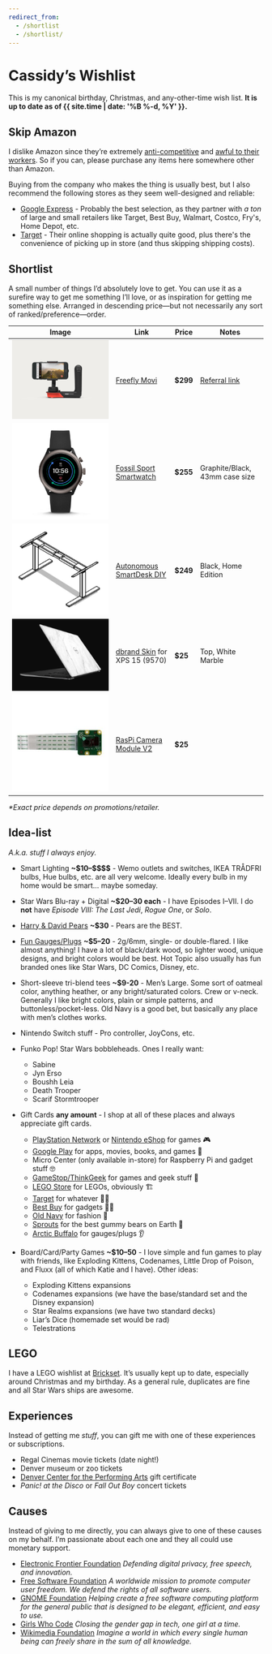 ```yaml
---
redirect_from:
  - /shortlist
  - /shortlist/
---
```

# Cassidy’s Wishlist

This is my canonical birthday, Christmas, and any-other-time wish list. **It is
up to date as of {{ site.time | date: '%B %-d, %Y' }}.**

## Skip Amazon

I dislike Amazon since they’re extremely [anti-competitive](https://www.yalelawjournal.org/note/amazons-antitrust-paradox) and [awful to their workers](https://gizmodo.com/reminder-amazon-treats-its-employees-like-shit-1792642652). So if you can, please purchase any items here somewhere other than Amazon.

Buying from the company who makes the thing is usually best, but I also recommend the following stores as they seem well-designed and reliable:
- [Google Express](https://express.google.com/) - Probably the best selection, as they partner with _a ton_ of large and small retailers like Target, Best Buy, Walmart, Costco, Fry's, Home Depot, etc.
- [Target](https://target.com) - Their online shopping is actually quite good, plus there's the convenience of picking up in store (and thus skipping shipping costs).

## Shortlist

A small number <!--(3–7)--> of things I’d absolutely love to get. You can use it as a surefire way to get me something I’ll love, or as inspiration for getting me something else. Arranged in descending price—but not necessarily any sort of ranked/preference—order.

| Image | Link | Price | Notes |
|-------|------|-------|-------|
| ![Movi](/images/movi.jpg) | [Freefly Movi](https://www.shopmoment.com/shop/freefly-movi) | **$299** | [Referral link](https://www.shopmoment.com/shop?tap_a=30146-d3ce98&tap_s=363496-01e37a&utm_medium=referral&utm_source=ambassador&utm_campaign=Moment%2BReferral%2BProgram&utm_content=cassidyblaede) |
| ![Fossil](/images/fossil.jpg) | [Fossil Sport Smartwatch](https://www.fossil.com/us/en/products/fossil-sport-smartwatch-black-silicone-sku-ftw4019p.html) | **$255** | Graphite/Black, 43mm case size |
| ![SmartDesk](/images/smartdesk.jpg) | [Autonomous SmartDesk DIY](https://www.autonomous.ai/standing-desks/diy-smart-desk-kit) | **$249** | Black, Home Edition |
| ![Skin](/images/dbrand.png) | [dbrand Skin](https://dbrand.com/shop/dell-xps-15-skins-9570) for XPS 15 (9570) | **$25** | Top, White Marble |
| ![Pi Camera](/images/pi-camera.jpg) | [RasPi Camera Module V2](http://www.microcenter.com/product/465935/Raspberry_Pi_Camera_Module_V2) | **$25** | |

<!--
| ![UPS](/images/ups.jpg) | UPS/Battery Back-Up System | **$100+**\* | I think around 1000VA or more |
| ![Lens](/images/moment-macro-lens.jpg)  | [Superfish Moment Lens](https://www.shopmoment.com/shop/categories/all/devices/pixel)                  | **$90**           | |
| ![Wemo](/images/wemo-plug.jpg)          | [Wemo Mini Smart Plug](https://www.belkin.com/us/F7C063-Belkin/p/P-F7C063)                           | **$30**           | I could use a bunch of these!  |
| ![Hue](/images/hue.jpg)                 | [Hue White Starter Kit](http://www2.meethue.com/en-us/p/hue-white-starter-kit-e26/46677472009)       | **$60–100**\*     | 4 bulbs and bridge             |
-->

_\*Exact price depends on promotions/retailer._

## Idea-list

_A.k.a. stuff I always enjoy._

* Smart Lighting **~$10–\$\$\$\$** - Wemo outlets and switches, IKEA TRÅDFRI bulbs, Hue bulbs, etc. are all very welcome. Ideally every bulb in my home would be smart… maybe someday.

<!--
* [Wikimedia clothing](https://store.wikimedia.org/collections/men) **$18–40** - Anything there! I like all the designs and I like supporting Wikimedia.
-->

* Star Wars Blu-ray + Digital **~$20–30 each** - I have Episodes I–VII. I do **not** have _Episode VIII: The Last Jedi_, _Rogue One_, or _Solo_.

* [Harry &amp; David Pears](https://www.harryanddavid.com/h/fruit-gift/pears) **~$30** - Pears are the BEST.

* [Fun Gauges/Plugs](https://arcticbuffalo.com/collections/2g-6mm-filter) **~$5–20** - 2g/6mm, single- or double-flared. I like almost anything! I have a lot of black/dark wood, so lighter wood, unique designs, and bright colors would be best. Hot Topic also usually has fun branded ones like Star Wars, DC Comics, Disney, etc.

<!--
* [Threadless Tees and Tanks](https://www.threadless.com) **~$10–30** - Men’s Large. Anything nerdy or fun or cool.
-->

* Short-sleeve tri-blend tees **~$9-20** - Men’s Large. Some sort of oatmeal color, anything heather, or any bright/saturated colors. Crew or v-neck. Generally I like bright colors, plain or simple patterns, and buttonless/pocket-less. Old Navy is a good bet, but basically any place with men’s clothes works.

<!--
* [MKBHD tees](http://shop.mkbhd.com) - Basically anything you think looks cool or that I would like. Men's large.
-->

* Nintendo Switch stuff - Pro controller, JoyCons, etc.

* Funko Pop! Star Wars bobbleheads. Ones I really want:
  - Sabine
  - Jyn Erso
  - Boushh Leia
  - Death Trooper
  - Scarif Stormtrooper

* Gift Cards **any amount** - I shop at all of these places and always appreciate gift cards.
  * [PlayStation Network](https://www.playstation.com/en-us/explore/playstationnetwork/psn-cards/) or [Nintendo eShop](https://www.nintendo.com/giftcards) for games 🎮
  * [Google Play](https://play.google.com/intl/en_us/about/giftcards/) for apps, movies, books, and games 📱
  * Micro Center (only available in-store) for Raspberry Pi and gadget stuff 🤓
  * [GameStop/ThinkGeek](https://www.gamestop.com/gift-cards) for games and geek stuff 🎲
  * [LEGO Store](https://shop.lego.com/en-US/Give-Gift-Card) for LEGOs, obviously 🏗
  * [Target](https://www.target.com/c/target-giftcards/all-occasions/-/N-5xsxtZ5rxa0) for whatever 🤷‍♂️
  * [Best Buy](https://www.bestbuy.com/site/electronics/gift-cards/cat09000.c?id=cat09000#/) for gadgets 👨‍💻
  * [Old Navy](http://oldnavy.gap.com/customerService/info.do?cid=35433) for fashion 🕺
  * [Sprouts](https://www.sprouts.com/giftcards) for the best gummy bears on Earth 👅
  * [Arctic Buffalo](https://arcticbuffalo.com/collections/gift-options/products/gift-card?variant=1040675312) for gauges/plugs 👂

* Board/Card/Party Games **~$10–50** - I love simple and fun games to play with friends, like Exploding Kittens, Codenames, Little Drop of Poison, and Fluxx (all of which Katie and I have). Other ideas:
  * Exploding Kittens expansions
  * Codenames expansions (we have the base/standard set and the Disney expansion)
  * Star Realms expansions (we have two standard decks)
  * Liar’s Dice (homemade set would be rad)
  * Telestrations

## LEGO

I have a LEGO wishlist at [Brickset](http://brickset.com/sets/wantedby-cassidyjames). It’s usually kept up to date, especially around Christmas and my birthday. As a general rule, duplicates are fine and all Star Wars ships are awesome.

## Experiences

Instead of getting me _stuff_, you can gift me with one of these experiences or subscriptions.

* Regal Cinemas movie tickets (date night!)
* Denver museum or zoo tickets
* [Denver Center for the Performing Arts](https://denvercenter.org) gift certificate
* _Panic! at the Disco_ or _Fall Out Boy_ concert tickets

## Causes

Instead of giving to me directly, you can always give to one of these causes on my behalf. I’m passionate about each one and they all could use monetary support.

* [Electronic Frontier Foundation](https://www.eff.org/) _Defending digital privacy, free speech, and innovation._
* [Free Software Foundation](http://www.fsf.org/) _A worldwide mission to promote computer user freedom. We defend the rights of all software users._
* [GNOME Foundation](https://www.gnome.org/support-gnome/donate/) _Helping create a free software computing platform for the general public that is designed to be elegant, efficient, and easy to use._
* [Girls Who Code](https://girlswhocode.com/) _Closing the gender gap in tech, one girl at a time._
* [Wikimedia Foundation](https://wikimediafoundation.org/) _Imagine a world in which every single human being can freely share in the sum of all knowledge._

